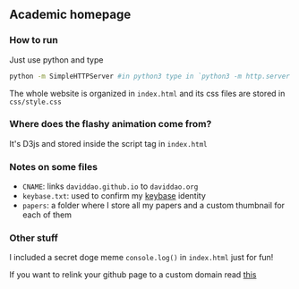 ## Academic homepage

### How to run

Just use python and type

```bash
python -m SimpleHTTPServer #in python3 type in `python3 -m http.server`
```

The whole website is organized in `index.html` and its css files are stored in `css/style.css`

### Where does the flashy animation come from?

It's D3js and stored inside the script tag in `index.html`

### Notes on some files

- `CNAME`: links `daviddao.github.io` to `daviddao.org`
- `keybase.txt`: used to confirm my [keybase](https://keybase.io/) identity
- `papers`: a folder where I store all my papers and a custom thumbnail for each of them

### Other stuff

I included a secret doge meme `console.log()` in `index.html` just for fun!

If you want to relink your github page to a custom domain read [this](https://help.github.com/articles/using-a-custom-domain-with-github-pages/)
